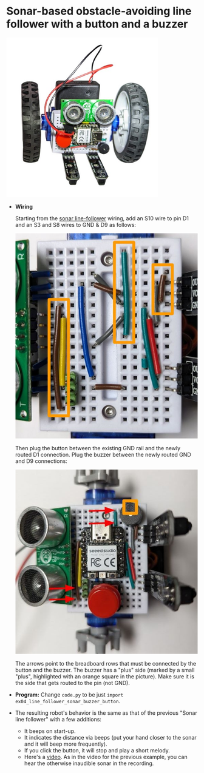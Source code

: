 # Sonar-based obstacle-avoiding line follower with a button and a buzzer

<img src="../img/example-sonar-button-buzzer.jpg" width="400"/>

* **Wiring**

  Starting from the [sonar line-follower](line_follower_sonar.md) wiring, add an S10 wire to pin D1 and an S3 and S8 wires to GND & D9 as follows: 

  ![](../img/example-sonar-button-buzzer-wiring-1.jpg)

  Then plug the button between the existing GND rail and the newly routed D1 connection. Plug the buzzer between the newly routed GND and D9 connections:

  ![](../img/example-sonar-button-buzzer-wiring-2.jpg)

  The arrows point to the breadboard rows that must be connected by the button and the buzzer. The buzzer has a "plus" side (marked by a small "plus", highlighted with an orange square in the picture). Make sure it is the side that gets routed to the pin (not GND).

* **Program:** Change `code.py` to be just `import ex04_line_follower_sonar_buzzer_button`.
* The resulting robot's behavior is the same as that of the previous "Sonar line follower" with a few additions:
  * It beeps on start-up.
  * It indicates the distance via beeps (put your hand closer to the sonar and it will beep more frequently).
  * If you click the button, it will stop and play a short melody.
  * Here's a [video](https://youtu.be/FUKQwfPJc14). As in the video for the previous example, you can hear the otherwise inaudible sonar in the recording.
